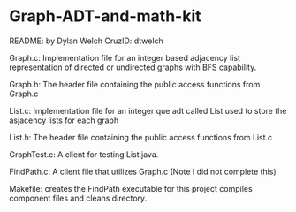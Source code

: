 # Graph-ADT-and-math-kit

README: by Dylan Welch CruzID: dtwelch

Graph.c: Implementation file for an integer based adjacency list representation of
directed or undirected graphs with BFS capability.

Graph.h: The header file containing the public access functions from Graph.c

List.c: Implementation file for an integer que adt called List used to store the
asjacency lists for each graph

List.h: The header file containing the public access functions from List.c

GraphTest.c: A client for testing List.java.

FindPath.c: A client file that utilizes Graph.c (Note I did not complete this)

Makefile: creates the FindPath executable for this project
compiles component files and cleans directory.
